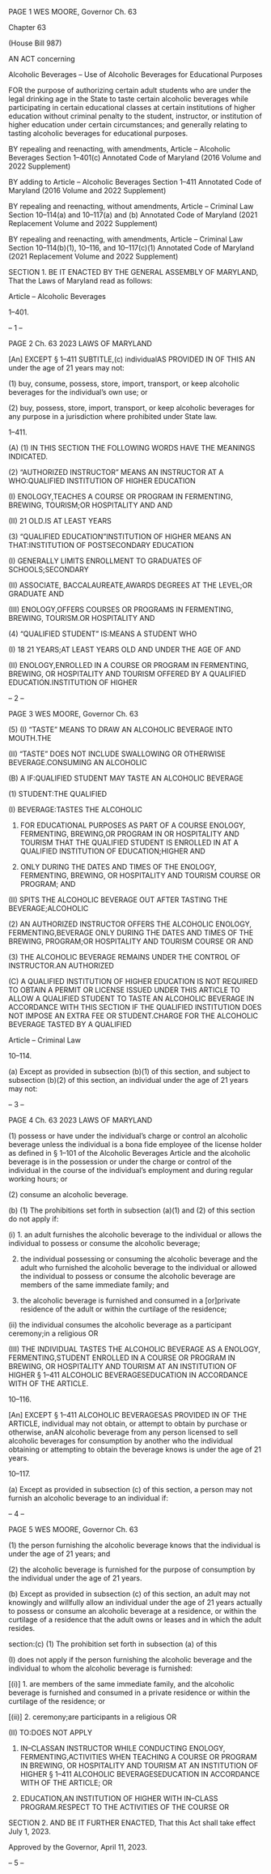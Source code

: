 PAGE 1
WES MOORE, Governor Ch. 63

Chapter 63

(House Bill 987)

AN ACT concerning

Alcoholic Beverages – Use of Alcoholic Beverages for Educational Purposes

FOR the purpose of authorizing certain adult students who are under the legal drinking
age in the State to taste certain alcoholic beverages while participating in certain
educational classes at certain institutions of higher education without criminal
penalty to the student, instructor, or institution of higher education under certain
circumstances; and generally relating to tasting alcoholic beverages for educational
purposes.

BY repealing and reenacting, with amendments,
Article – Alcoholic Beverages
Section 1–401(c)
Annotated Code of Maryland
(2016 Volume and 2022 Supplement)

BY adding to
Article – Alcoholic Beverages
Section 1–411
Annotated Code of Maryland
(2016 Volume and 2022 Supplement)

BY repealing and reenacting, without amendments,
Article – Criminal Law
Section 10–114(a) and 10–117(a) and (b)
Annotated Code of Maryland
(2021 Replacement Volume and 2022 Supplement)

BY repealing and reenacting, with amendments,
Article – Criminal Law
Section 10–114(b)(1), 10–116, and 10–117(c)(1)
Annotated Code of Maryland
(2021 Replacement Volume and 2022 Supplement)

SECTION 1. BE IT ENACTED BY THE GENERAL ASSEMBLY OF MARYLAND,
That the Laws of Maryland read as follows:

Article – Alcoholic Beverages

1–401.

– 1 –

PAGE 2
Ch. 63 2023 LAWS OF MARYLAND

[An] EXCEPT § 1–411 SUBTITLE,(c) individualAS PROVIDED IN OF THIS AN
under the age of 21 years may not:

(1) buy, consume, possess, store, import, transport, or keep alcoholic
beverages for the individual’s own use; or

(2) buy, possess, store, import, transport, or keep alcoholic beverages for
any purpose in a jurisdiction where prohibited under State law.

1–411.

(A) (1) IN THIS SECTION THE FOLLOWING WORDS HAVE THE MEANINGS
INDICATED.

(2) “AUTHORIZED INSTRUCTOR” MEANS AN INSTRUCTOR AT A
WHO:QUALIFIED INSTITUTION OF HIGHER EDUCATION

(I) ENOLOGY,TEACHES A COURSE OR PROGRAM IN
FERMENTING, BREWING, TOURISM;OR HOSPITALITY AND AND

(II) 21 OLD.IS AT LEAST YEARS

(3) “QUALIFIED EDUCATION”INSTITUTION OF HIGHER MEANS AN
THAT:INSTITUTION OF POSTSECONDARY EDUCATION

(I) GENERALLY LIMITS ENROLLMENT TO GRADUATES OF
SCHOOLS;SECONDARY

(II) ASSOCIATE, BACCALAUREATE,AWARDS DEGREES AT THE
LEVEL;OR GRADUATE AND

(III) ENOLOGY,OFFERS COURSES OR PROGRAMS IN
FERMENTING, BREWING, TOURISM.OR HOSPITALITY AND

(4) “QUALIFIED STUDENT” IS:MEANS A STUDENT WHO

(I) 18 21 YEARS;AT LEAST YEARS OLD AND UNDER THE AGE OF
AND

(II) ENOLOGY,ENROLLED IN A COURSE OR PROGRAM IN
FERMENTING, BREWING, OR HOSPITALITY AND TOURISM OFFERED BY A QUALIFIED
EDUCATION.INSTITUTION OF HIGHER

– 2 –

PAGE 3
WES MOORE, Governor Ch. 63

(5) (I) “TASTE” MEANS TO DRAW AN ALCOHOLIC BEVERAGE INTO
MOUTH.THE

(II) “TASTE” DOES NOT INCLUDE SWALLOWING OR OTHERWISE
BEVERAGE.CONSUMING AN ALCOHOLIC

(B) A IF:QUALIFIED STUDENT MAY TASTE AN ALCOHOLIC BEVERAGE

(1) STUDENT:THE QUALIFIED

(I) BEVERAGE:TASTES THE ALCOHOLIC

1. FOR EDUCATIONAL PURPOSES AS PART OF A COURSE
ENOLOGY, FERMENTING, BREWING,OR PROGRAM IN OR HOSPITALITY AND TOURISM
THAT THE QUALIFIED STUDENT IS ENROLLED IN AT A QUALIFIED INSTITUTION OF
EDUCATION;HIGHER AND

2. ONLY DURING THE DATES AND TIMES OF THE
ENOLOGY, FERMENTING, BREWING, OR HOSPITALITY AND TOURISM COURSE OR
PROGRAM; AND

(II) SPITS THE ALCOHOLIC BEVERAGE OUT AFTER TASTING THE
BEVERAGE;ALCOHOLIC

(2) AN AUTHORIZED INSTRUCTOR OFFERS THE ALCOHOLIC
ENOLOGY, FERMENTING,BEVERAGE ONLY DURING THE DATES AND TIMES OF THE
BREWING, PROGRAM;OR HOSPITALITY AND TOURISM COURSE OR AND

(3) THE ALCOHOLIC BEVERAGE REMAINS UNDER THE CONTROL OF
INSTRUCTOR.AN AUTHORIZED

(C) A QUALIFIED INSTITUTION OF HIGHER EDUCATION IS NOT REQUIRED
TO OBTAIN A PERMIT OR LICENSE ISSUED UNDER THIS ARTICLE TO ALLOW A
QUALIFIED STUDENT TO TASTE AN ALCOHOLIC BEVERAGE IN ACCORDANCE WITH
THIS SECTION IF THE QUALIFIED INSTITUTION DOES NOT IMPOSE AN EXTRA FEE OR
STUDENT.CHARGE FOR THE ALCOHOLIC BEVERAGE TASTED BY A QUALIFIED

Article – Criminal Law

10–114.

(a) Except as provided in subsection (b)(1) of this section, and subject to
subsection (b)(2) of this section, an individual under the age of 21 years may not:

– 3 –

PAGE 4
Ch. 63 2023 LAWS OF MARYLAND

(1) possess or have under the individual’s charge or control an alcoholic
beverage unless the individual is a bona fide employee of the license holder as defined in §
1–101 of the Alcoholic Beverages Article and the alcoholic beverage is in the possession or
under the charge or control of the individual in the course of the individual’s employment
and during regular working hours; or

(2) consume an alcoholic beverage.

(b) (1) The prohibitions set forth in subsection (a)(1) and (2) of this section do
not apply if:

(i) 1. an adult furnishes the alcoholic beverage to the individual
or allows the individual to possess or consume the alcoholic beverage;

2. the individual possessing or consuming the alcoholic
beverage and the adult who furnished the alcoholic beverage to the individual or allowed
the individual to possess or consume the alcoholic beverage are members of the same
immediate family; and

3. the alcoholic beverage is furnished and consumed in a
[or]private residence of the adult or within the curtilage of the residence;

(ii) the individual consumes the alcoholic beverage as a participant
ceremony;in a religious OR

(III) THE INDIVIDUAL TASTES THE ALCOHOLIC BEVERAGE AS A
ENOLOGY, FERMENTING,STUDENT ENROLLED IN A COURSE OR PROGRAM IN
BREWING, OR HOSPITALITY AND TOURISM AT AN INSTITUTION OF HIGHER
§ 1–411 ALCOHOLIC BEVERAGESEDUCATION IN ACCORDANCE WITH OF THE
ARTICLE.

10–116.

[An] EXCEPT § 1–411 ALCOHOLIC BEVERAGESAS PROVIDED IN OF THE
ARTICLE, individual may not obtain, or attempt to obtain by purchase or otherwise, anAN
alcoholic beverage from any person licensed to sell alcoholic beverages for consumption by
another who the individual obtaining or attempting to obtain the beverage knows is under
the age of 21 years.

10–117.

(a) Except as provided in subsection (c) of this section, a person may not furnish
an alcoholic beverage to an individual if:

– 4 –

PAGE 5
WES MOORE, Governor Ch. 63

(1) the person furnishing the alcoholic beverage knows that the individual
is under the age of 21 years; and

(2) the alcoholic beverage is furnished for the purpose of consumption by
the individual under the age of 21 years.

(b) Except as provided in subsection (c) of this section, an adult may not
knowingly and willfully allow an individual under the age of 21 years actually to possess
or consume an alcoholic beverage at a residence, or within the curtilage of a residence that
the adult owns or leases and in which the adult resides.

section:(c) (1) The prohibition set forth in subsection (a) of this

(I) does not apply if the person furnishing the alcoholic beverage and
the individual to whom the alcoholic beverage is furnished:

[(i)] 1. are members of the same immediate family, and the
alcoholic beverage is furnished and consumed in a private residence or within the curtilage
of the residence; or

[(ii)] 2. ceremony;are participants in a religious OR

(II) TO:DOES NOT APPLY

1. IN–CLASSAN INSTRUCTOR WHILE CONDUCTING
ENOLOGY, FERMENTING,ACTIVITIES WHEN TEACHING A COURSE OR PROGRAM IN
BREWING, OR HOSPITALITY AND TOURISM AT AN INSTITUTION OF HIGHER
§ 1–411 ALCOHOLIC BEVERAGESEDUCATION IN ACCORDANCE WITH OF THE
ARTICLE; OR

2. EDUCATION,AN INSTITUTION OF HIGHER WITH
IN–CLASS PROGRAM.RESPECT TO THE ACTIVITIES OF THE COURSE OR

SECTION 2. AND BE IT FURTHER ENACTED, That this Act shall take effect July
1, 2023.

Approved by the Governor, April 11, 2023.

– 5 –